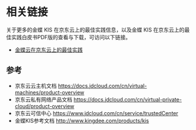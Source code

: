 # 相关链接

关于更多的金蝶 KIS 在京东云上的最佳实践信息，以及金蝶 KIS 在京东云上的最佳实践白皮书PDF版的查看与下载，可访问以下链接。

- [金蝶云在京东云上的最佳实践](https://cloudmarket-product.oss.cn-north-1.jcloudcs.com/b5e694718d8fb9d40040433137d66c4920190731144522863.pdf)

## 参考

- 京东云云主机文档 https://docs.jdcloud.com/cn/virtual-machines/product-overview 
- 京东云私有网络产品文档 https://docs.jdcloud.com/cn/virtual-private-cloud/product-overview 
- 京东云可信中心 https://www.jdcloud.com/cn/service/trustedCenter
- 金蝶KIS参考文档 http://www.kingdee.com/products/kis
